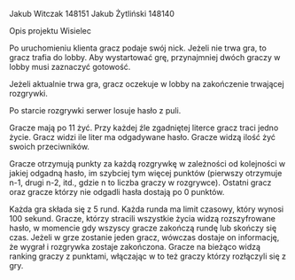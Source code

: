 Jakub Witczak 148151
Jakub Żytliński 148140

Opis projektu
Wisielec


Po uruchomieniu klienta gracz podaje swój nick. Jeżeli nie trwa gra, to gracz trafia do lobby.
Aby wystartować grę, przynajmniej dwóch graczy w lobby musi zaznaczyć gotowość.

Jeżeli aktualnie trwa gra, gracz oczekuje w lobby na zakończenie trwającej rozgrywki.

Po starcie rozgrywki serwer losuje hasło z puli.

Gracze mają po 11 żyć. Przy każdej źle zgadniętej literce gracz traci jedno życie. Gracz widzi ile liter ma odgadywane hasło. Gracze widzą ilość żyć swoich przeciwników.

Gracze otrzymują punkty za każdą rozgrywkę w zależności od kolejności w jakiej odgadną hasło, im szybciej tym więcej punktów (pierwszy otrzymuje n-1, drugi n-2, itd., gdzie n to liczba graczy w rozgrywce). Ostatni gracz oraz gracze którzy nie odgadli hasła dostają po 0 punktów.

Każda gra składa się z 5 rund. Każda runda ma limit czasowy, który wynosi 100 sekund. Gracze, którzy stracili wszystkie życia widzą rozszyfrowane hasło, w momencie gdy wszyscy gracze zakończą rundę lub skończy się czas. Jeżeli w grze zostanie jeden gracz, wówczas dostaje on informację, że wygrał i rozgrywka zostaje zakończona. Gracze na bieżąco widzą ranking graczy z punktami, włączając w to też graczy którzy rozłączyli się z gry.
